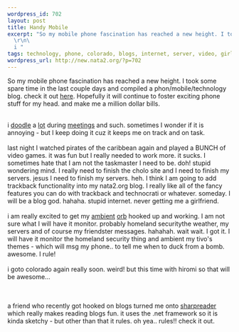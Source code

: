 ```yaml
--- 
wordpress_id: 702
layout: post
title: Handy Mobile
excerpt: "So my mobile phone fascination has reached a new height. I took some spare time in the last couple days and compiled a phon/mobile/technology blog. check it out here. Hopefully it will continue to foster exciting phone stuff for my head. and make me a million dollar bills.\r\n\
  \r\n\
  i "
tags: technology, phone, colorado, blogs, internet, server, video, girlfriend, coding, security, games, hiromi, friendster, mobile
wordpress_url: http://new.nata2.org/?p=702
---
```

So my mobile phone fascination has reached a new height. I took some spare time in the last couple days and compiled a phon/mobile/technology blog. check it out <a href="http://www.3gcoding.com">here</a>. Hopefully it will continue to foster exciting phone stuff for my head. and make me a million dollar bills.<br/><br/>

i <a href="http://www.nata2.info/?path=pictures%2Fmisc%2Fphone_camera%2Fphotolog&img=1071610240-t610(2).jpg">doodle</a> a <a href="http://www.nata2.info/?path=pictures%2Fmisc%2Fphone_camera%2Fphotolog&img=1071610094-t610(2).jpg">lot</a> during <a href="http://www.nata2.info/?path=pictures%2Fmisc%2Fphone_camera%2Fphotolog&img=1071609803-t610(2).jpg">meetings</a> and such. sometimes I wonder if it is annoying - but I keep doing it cuz it keeps me on track and on task. <br/><br/>last night I watched pirates of the caribbean again and played a BUNCH of video games. it was fun but I really needed to work more. it sucks. I sometimes hate that I am not the taskmaster I need to be. doh! stupid wondering mind. I really need to finish the cholo site and I need to finish my servers. jesus I need to finish my servers. heh. I think I am going to add trackback functionality into my nata2.org blog. I really like all of the fancy features you can do with trackback and technocrati or whatever. someday. I will be a blog god. hahaha. stupid internet. never getting me a girlfriend. <br/><br/>i am really excited to get my <a href="http://www.ambient411.com">ambient</a> <a href="http://www.ambientdevices.com/cat/orb/orborder.html">orb</a> hooked up and working. I am not sure what I will have it monitor. probably homeland securitythe weather, my servers and of course my friendster messages. hahahah. wait wait. I got it. I will have it monitor the homeland security thing and ambient my tivo's themes - which will msg my phone.. to tell me when to duck from a bomb. awesome. I rule!<br/><bR>i goto colorado again really soon. weird! but this time with hiromi so that will be awesome... 

<br/><br/>a friend who recently got hooked on blogs turned me onto <a href="http://www.sharpreader.net/">sharpreader</a> which really makes reading blogs fun. it uses the .net framework so it is kinda sketchy - but other than that it rules. oh yea.. rules!! check it out.
